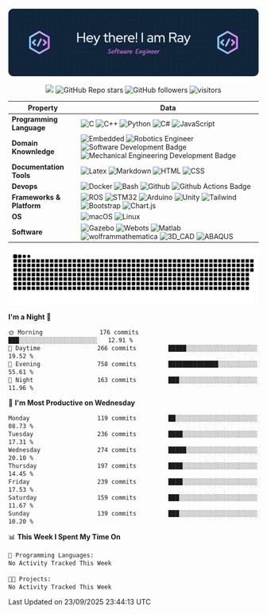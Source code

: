 ![header_image](./assets/github-header-image.png)
<!-- https://huemint.com/bootstrap-plus/#palette=cde6f5-ffffff-1f1410-004961-0075ac-469cc9-3e3a2b-361a4b-e4166a -->
<!-- badges -->
<p align="center">
    <a href="https://github.com/BEPb/BEPb"><img src="https://img.shields.io/badge/status-updating-00984e.svg"></a>
	<img alt="GitHub Repo stars" src="https://img.shields.io/github/stars/srall123/srall123?logo=github&color=e4166a">
	<img alt="GitHub followers" src="https://img.shields.io/github/followers/srall123?logo=github&color=361a4b">
    <img src="https://visitor-badge.laobi.icu/badge?page_id=srall123" alt="visitors"/>
</p>


<!--   my-skilset -->

| Property | Data |
|-|-|
| **Programming Language**  | ![C](https://img.shields.io/badge/-C_language-1f1410?style=flat&logo=C) ![C++](https://img.shields.io/badge/-C++-1f1410?style=flat&logo=cplusplus) ![Python](https://img.shields.io/badge/-Python-1f1410?style=flat&logo=python) ![C\#](https://img.shields.io/badge/-C%23-1f1410?style=flat&logo=csharp) ![JavaScript](https://img.shields.io/badge/-JavaScript-1f1410?style=flat&logo=javascript)				|
| **Domain Knownledge**  | ![Embedded](https://img.shields.io/badge/-Embedded%20Software%20development-004961?style=flat) ![Robotics Engineer](https://img.shields.io/badge/-Robotics%20Engineering-004961?style=flat) ![Software Development Badge](https://img.shields.io/badge/-Software%20Development-004961?style=flat) ![Mechanical Engineering Development Badge](https://img.shields.io/badge/-Mechanical%20Engineering-004961?style=flat)			|
| **Documentation Tools**  | ![Latex](https://img.shields.io/badge/-Latex-0075ac?style=flat&logo=latex) ![Markdown](https://img.shields.io/badge/-Markdown-0075ac?style=flat&logo=Markdown) ![HTML](https://img.shields.io/badge/-HTML-0075ac?style=flat&logo=html5) ![CSS](https://img.shields.io/badge/-CSS-0075ac?style=flat&logo=css)			|
| **Devops**  | ![Docker](https://img.shields.io/badge/-Docker%20-469cc9?style=flat&logo=docker) ![Bash](https://img.shields.io/badge/-Bash%20-469cc9?style=flat&logo=gnubash) ![Github](https://img.shields.io/badge/-Github%20-469cc9?style=flat&logo=Github) ![Github Actions Badge](https://img.shields.io/badge/-Git%20-469cc9?style=flat&logo=Git)			|
| **Frameworks & Platform**   | ![ROS](http://img.shields.io/badge/-ROS/ROS2-cde6f5?style=social&logo=ros) ![STM32](http://img.shields.io/badge/-STM32-cde6f5?style=social&logo=stmicroelectronics#03234B) ![Arduino](http://img.shields.io/badge/-Arduino-cde6f5?style=social&logo=arduino) ![Unity](http://img.shields.io/badge/-Unity-cde6f5?style=social&logo=unity) ![Tailwind](http://img.shields.io/badge/-Tailwind-cde6f5?style=social&logo=tailwindcss) ![Bootstrap](http://img.shields.io/badge/-Bootstrap-cde6f5?style=social&logo=bootstrap) ![Chart.js](http://img.shields.io/badge/-Chart.js-cde6f5?style=social&logo=chartdotjs) |
| **OS**  | ![macOS](https://img.shields.io/badge/-MacOS%20-eee?style=flat-square&logo=apple&logoColor=black) ![Linux](https://img.shields.io/badge/-Linux%20-eee?style=flat-square&logo=linux&logoColor=1f1410)			|
| **Software**  | ![Gazebo](http://img.shields.io/badge/Gazebo-eee?style=flat-square) ![Webots](http://img.shields.io/badge/-Webots-eee?style=flat-square) ![Matlab](http://img.shields.io/badge/-MATLAB-eee?style=flat-square) ![wolframmathematica](http://img.shields.io/badge/-Wolfram_Mathematica-eee?style=flat-square) ![3D_CAD](http://img.shields.io/badge/-CATIA_SolidWorks_Pro/E-eee?style=flat-square) ![ABAQUS](http://img.shields.io/badge/-ABAQUS-eee?style=flat-square)			|

<!-- Snake Code Contribution Map -->
<!-- <picture>
  <source media="(prefers-color-scheme: dark)" srcset="https://cdn.jsdelivr.net/gh/srall123/srall123/profile-snake-contrib/github-contribution-grid-snake-dark.svg" />
  <source media="(prefers-color-scheme: light)" srcset="https://cdn.jsdelivr.net/gh/srall123/srall123/profile-snake-contrib/github-contribution-grid-snake.svg" />
  <img alt="github-snake" src="https://cdn.jsdelivr.net/gh/srall123/srall123/profile-snake-contrib/github-contribution-grid-snake-dark.svg" />
</picture> -->
<picture>
  <source media="(prefers-color-scheme: dark)" srcset="./assets/github-snake-dark.svg" />
  <source media="(prefers-color-scheme: light)" srcset="./assets/github-snake.svg" />
  <img alt="github-snake" src="./assets/github-snake.svg" />
</picture>

<!-- ![Dusai's GitHub stats](https://github-readme-stats.vercel.app/api?username=srall123&show_icons=true&theme=radical) -->

<!--START_SECTION:waka-->
**I'm a Night 🦉** 

```text
🌞 Morning                176 commits         ███░░░░░░░░░░░░░░░░░░░░░░   12.91 % 
🌆 Daytime                266 commits         █████░░░░░░░░░░░░░░░░░░░░   19.52 % 
🌃 Evening                758 commits         ██████████████░░░░░░░░░░░   55.61 % 
🌙 Night                  163 commits         ███░░░░░░░░░░░░░░░░░░░░░░   11.96 % 
```
📅 **I'm Most Productive on Wednesday** 

```text
Monday                   119 commits         ██░░░░░░░░░░░░░░░░░░░░░░░   08.73 % 
Tuesday                  236 commits         ████░░░░░░░░░░░░░░░░░░░░░   17.31 % 
Wednesday                274 commits         █████░░░░░░░░░░░░░░░░░░░░   20.10 % 
Thursday                 197 commits         ████░░░░░░░░░░░░░░░░░░░░░   14.45 % 
Friday                   239 commits         ████░░░░░░░░░░░░░░░░░░░░░   17.53 % 
Saturday                 159 commits         ███░░░░░░░░░░░░░░░░░░░░░░   11.67 % 
Sunday                   139 commits         ███░░░░░░░░░░░░░░░░░░░░░░   10.20 % 
```


📊 **This Week I Spent My Time On** 

```text
💬 Programming Languages: 
No Activity Tracked This Week

🐱‍💻 Projects: 
No Activity Tracked This Week
```


 Last Updated on 23/09/2025 23:44:13 UTC
<!--END_SECTION:waka-->

